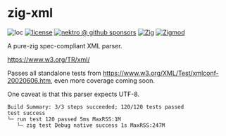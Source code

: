 # zig-xml

![loc](https://sloc.xyz/github/nektro/zig-xml)
[![license](https://img.shields.io/github/license/nektro/zig-xml.svg)](https://github.com/nektro/zig-xml/blob/master/LICENSE)
[![nektro @ github sponsors](https://img.shields.io/badge/sponsors-nektro-purple?logo=github)](https://github.com/sponsors/nektro)
[![Zig](https://img.shields.io/badge/Zig-0.14-f7a41d)](https://ziglang.org/)
[![Zigmod](https://img.shields.io/badge/Zigmod-latest-f7a41d)](https://github.com/nektro/zigmod)

A pure-zig spec-compliant XML parser.

https://www.w3.org/TR/xml/

Passes all standalone tests from https://www.w3.org/XML/Test/xmlconf-20020606.htm, even more coverage coming soon.

One caveat is that this parser expects UTF-8.

```
Build Summary: 3/3 steps succeeded; 120/120 tests passed
test success
└─ run test 120 passed 5ms MaxRSS:1M
   └─ zig test Debug native success 1s MaxRSS:247M
```
